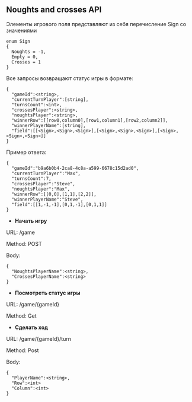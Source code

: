 **Noughts and crosses API**
----
Элементы игрового поля представляют из себя перечисление Sign со значениями
```
enum Sign
{
  Noughts = -1,
  Empty = 0,
  Crosses = 1
}
```
Все запросы возвращают статус игры в формате:
```
{
  "gameId":<string>,
  "currentTurnPlayer":[string],
  "turnsCount":<int>,
  "crossesPlayer":<string>,
  "noughtsPlayer":<string>,
  "winnerRow":[[row0,column0],[row1,column1],[row2,column2]],
  "winnerPlayerName":[string],
  "field":[[<Sign>,<Sign>,<Sign>],[<Sign>,<Sign>,<Sign>],[<Sign>,<Sign>,<Sign>]]
}
```
Пример ответа:
```
{
  "gameId":"b9a6b0b4-2ca8-4c8a-a599-6678c15d2ad0",
  "currentTurnPlayer":"Max",
  "turnsCount":7,
  "crossesPlayer":"Steve",
  "noughtsPlayer":"Max",
  "winnerRow":[[0,0],[1,1],[2,2]],
  "winnerPlayerName":"Steve",
  "field":[[1,-1,-1],[0,1,-1],[0,1,1]]
}
```
* **Начать игру**

URL: /game

Method: POST

Body:
```
{
  "NoughtsPlayerName":<string>,
  "CrossesPlayerName":<string>
}
```
* **Посмотреть статус игры**

URL: /game/{gameId}

Method: Get

* **Сделать ход**

URL: /game/{gameId}/turn

Method: Post

Body:
```
{
  "PlayerName":<string>,
  "Row":<int>
  "Column":<int>
}
```

